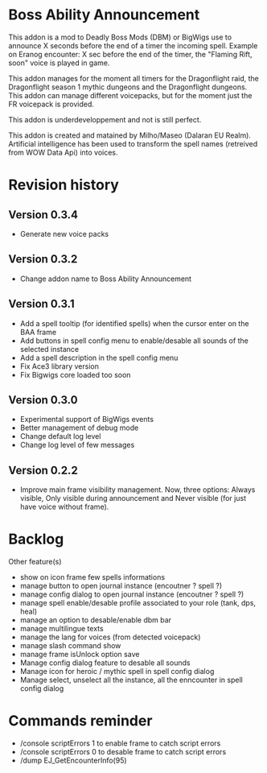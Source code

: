 # Boss Ability Announcement
This addon is a mod to Deadly Boss Mods (DBM) or BigWigs use to announce X seconds before the end of a timer the incoming spell. Example on Eranog encounter: X sec before the end of the timer, the "Flaming Rift, soon" voice is played in game.

This addon manages for the moment all timers for the Dragonflight raid, the Dragonflight season 1 mythic dungeons and the Dragonflight dungeons. This addon can manage different voicepacks, but for the moment just the FR voicepack is provided.

This addon is underdeveloppement and not is still perfect.

This addon is created and matained by Milho/Maseo (Dalaran EU Realm). Artificial intelligence has been used to transform the spell names (retreived from WOW Data Api) into voices.

# Revision history

## Version 0.3.4
- Generate new voice packs

## Version 0.3.2
- Change addon name to Boss Ability Announcement

## Version 0.3.1
- Add a spell tooltip (for identified spells) when the cursor enter on the BAA frame
- Add buttons in spell config menu to enable/desable all sounds of the selected instance
- Add a spell description in the spell config menu
- Fix Ace3 library version
- Fix Bigwigs core loaded too soon

## Version 0.3.0
- Experimental support of BigWigs events
- Better management of debug mode
- Change default log level
- Change log level of few messages

## Version 0.2.2
- Improve main frame visibility management. Now, three options: Always visible, Only visible during announcement and Never visible (for just have voice without frame).



# Backlog
Other feature(s)
- show on icon frame few spells informations
- manage button to open journal instance (encoutner ? spell ?)
- manage config dialog to open journal instance (encoutner ? spell ?)
- manage spell enable/desable profile associated to your role (tank, dps, heal)
- manage an option to desable/enable dbm bar
- manage multilingue texts
- manage the lang for voices (from detected voicepack)
- manage slash command show
- manage frame isUnlock option save
- Manage config dialog feature to desable all sounds
- Manage icon for heroic / mythic spell in spell config dialog
- Manage select, unselect all the instance, all the enncounter in spell config dialog

# Commands reminder
- /console scriptErrors 1 to enable frame to catch script errors
- /console scriptErrors 0 to desable frame to catch script errors
- /dump EJ_GetEncounterInfo(95)